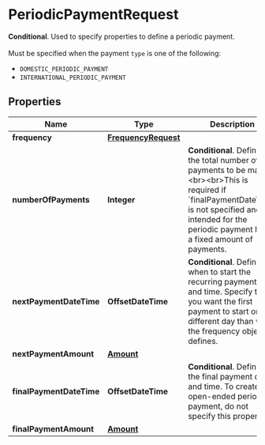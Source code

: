 

# PeriodicPaymentRequest

__Conditional__. Used to specify properties to define a periodic payment. <br><br>Must be specified when the payment `type` is one of the following:<ul>     <li><code>DOMESTIC_PERIODIC_PAYMENT</code></li>     <li><code>INTERNATIONAL_PERIODIC_PAYMENT</code></li></ul>

## Properties

Name | Type | Description | Notes
------------ | ------------- | ------------- | -------------
**frequency** | [**FrequencyRequest**](FrequencyRequest.md) |  | 
**numberOfPayments** | **Integer** | __Conditional__. Defines the total number of payments to be made.&lt;br&gt;&lt;br&gt;This is required if &#x60;finalPaymentDateTime&#x60; is not specified and it is intended for the periodic payment have a fixed amount of payments. |  [optional]
**nextPaymentDateTime** | **OffsetDateTime** | __Conditional__. Defines when to start the recurring payment date and time. Specify this if you want the first payment to start on a different day than what the frequency object defines. |  [optional]
**nextPaymentAmount** | [**Amount**](Amount.md) |  |  [optional]
**finalPaymentDateTime** | **OffsetDateTime** | __Conditional__. Defines the final payment date and time. To create an open-ended periodic payment, do not specify this property. |  [optional]
**finalPaymentAmount** | [**Amount**](Amount.md) |  |  [optional]



